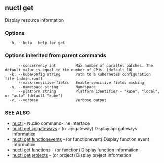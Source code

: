 ## nuctl get

Display resource information

### Options

```
  -h, --help   help for get
```

### Options inherited from parent commands

```
      --concurrency int         Max number of parallel patches. The default value is equal to the number of CPUs. (default 10)
  -k, --kubeconfig string       Path to a Kubernetes configuration file (admin.conf)
      --mask-sensitive-fields   Enable sensitive fields masking
  -n, --namespace string        Namespace
      --platform string         Platform identifier - "kube", "local", or "auto" (default "kube")
  -v, --verbose                 Verbose output
```

### SEE ALSO

* [nuctl](nuctl.md)	 - Nuclio command-line interface
* [nuctl get apigateways](nuctl_get_apigateways.md)	 - (or apigateway) Display api gateways information
* [nuctl get functionevents](nuctl_get_functionevents.md)	 - (or functionevent) Display function event information
* [nuctl get functions](nuctl_get_functions.md)	 - (or function) Display function information
* [nuctl get projects](nuctl_get_projects.md)	 - (or project) Display project information

